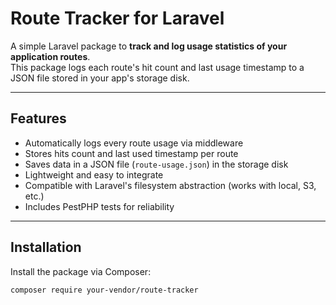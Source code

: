 # Route Tracker for Laravel

A simple Laravel package to **track and log usage statistics of your application routes**.  
This package logs each route's hit count and last usage timestamp to a JSON file stored in your app's storage disk.

---

## Features

- Automatically logs every route usage via middleware
- Stores hits count and last used timestamp per route
- Saves data in a JSON file (`route-usage.json`) in the storage disk
- Lightweight and easy to integrate
- Compatible with Laravel's filesystem abstraction (works with local, S3, etc.)
- Includes PestPHP tests for reliability

---

## Installation

Install the package via Composer:

```bash
composer require your-vendor/route-tracker
